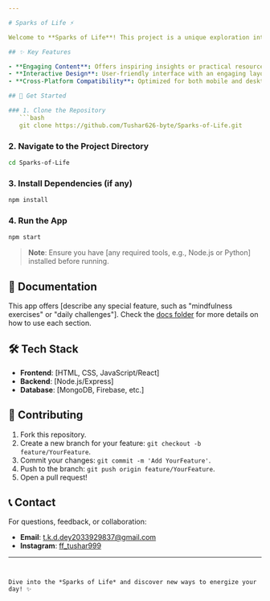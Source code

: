 ```yaml
---

# Sparks of Life ⚡

Welcome to **Sparks of Life**! This project is a unique exploration into [describe the focus, like "mental well-being" or "life hacks" (if applicable)], providing users with insights, tools, or resources to enhance their daily lives.

## ✨ Key Features

- **Engaging Content**: Offers inspiring insights or practical resources for a more fulfilling life.
- **Interactive Design**: User-friendly interface with an engaging layout.
- **Cross-Platform Compatibility**: Optimized for both mobile and desktop experiences.

## 🚀 Get Started

### 1. Clone the Repository
   ```bash
   git clone https://github.com/Tushar626-byte/Sparks-of-Life.git
   ```
### 2. Navigate to the Project Directory
   ```bash
   cd Sparks-of-Life
   ```
### 3. Install Dependencies (if any)
   ```bash
   npm install
   ```
### 4. Run the App
   ```bash
   npm start
   ```

> **Note**: Ensure you have [any required tools, e.g., Node.js or Python] installed before running.

## 📖 Documentation

This app offers [describe any special feature, such as "mindfulness exercises" or "daily challenges"]. Check the [docs folder](docs/) for more details on how to use each section.

## 🛠️ Tech Stack

- **Frontend**: [HTML, CSS, JavaScript/React]
- **Backend**: [Node.js/Express]
- **Database**: [MongoDB, Firebase, etc.]

## 🤝 Contributing

1. Fork this repository.
2. Create a new branch for your feature: `git checkout -b feature/YourFeature`.
3. Commit your changes: `git commit -m 'Add YourFeature'`.
4. Push to the branch: `git push origin feature/YourFeature`.
5. Open a pull request!

## 📞 Contact

For questions, feedback, or collaboration:

- **Email**: [t.k.d.dey2033929837@gmail.com](mailto:t.k.d.dey2033929837@gmail.com)
- **Instagram**: [ff_tushar999](https://instagram.com/ff_tushar999)

---
```


Dive into the *Sparks of Life* and discover new ways to energize your day! ✨

